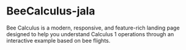 # BeeCalculus-jala
Bee Calculus is a modern, responsive, and feature-rich landing page designed to help you understand Calculus 1 operations through an interactive example based on bee flights. 
